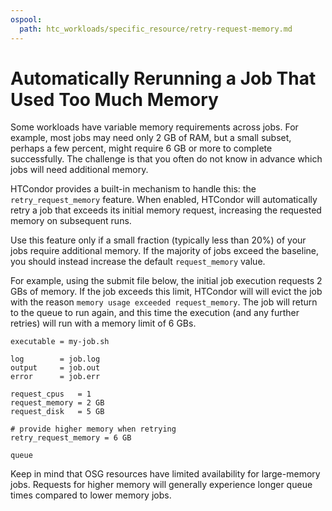 ```yaml
---
ospool:
  path: htc_workloads/specific_resource/retry-request-memory.md
---
```


Automatically Rerunning a Job That Used Too Much Memory
=======================================================

Some workloads have variable memory requirements across jobs.
For example, most jobs may need only 2 GB of RAM, but a small
subset, perhaps a few percent, might require 6 GB or more to complete
successfully. The challenge is that you often do not know in advance
which jobs will need additional memory.

HTCondor provides a built-in mechanism to handle this: the
`retry_request_memory` feature. When enabled, HTCondor will automatically
retry a job that exceeds its initial memory request, increasing the
requested memory on subsequent runs.

Use this feature only if a small fraction (typically less than 20%) of
your jobs require additional memory. If the majority of jobs exceed the
baseline, you should instead increase the default `request_memory` value.

For example, using the submit file below, the initial job execution
requests 2 GBs of memory. If the job exceeds this limit, HTCondor will
will evict the job with the reason `memory usage exceeded request_memory`.
The job will return to the queue to run again, and this time the
execution (and any further retries) will run with a memory limit of 6
GBs.

```
executable = my-job.sh

log        = job.log
output     = job.out
error      = job.err

request_cpus   = 1
request_memory = 2 GB
request_disk   = 5 GB

# provide higher memory when retrying
retry_request_memory = 6 GB

queue
```

Keep in mind that OSG resources have limited availability for
large-memory jobs. Requests for higher memory will generally experience
longer queue times compared to lower memory jobs.



